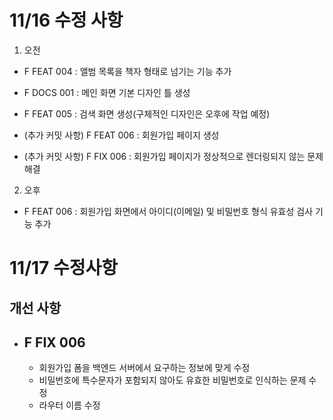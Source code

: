 # 11/16 수정 사항

1. 오전

- F FEAT 004 : 앨범 목록을 책자 형태로 넘기는 기능 추가
- F DOCS 001 : 메인 화면 기본 디자인 틀 생성
- F FEAT 005 : 검색 화면 생성(구체적인 디자인은 오후에 작업 예정)

- (추가 커밋 사항) F FEAT 006 : 회원가입 페이지 생성
- (추가 커밋 사항) F FIX 006 : 회원가입 페이지가 정상적으로 렌더링되지 않는 문제 해결

2. 오후

- F FEAT 006 : 회원가입 화면에서 아이디(이메일) 및 비밀번호 형식 유효성 검사 기능 추가

# 11/17 수정사항

## 개선 사항

- ## F FIX 006
  - 회원가입 폼을 백엔드 서버에서 요구하는 정보에 맞게 수정
  - 비밀번호에 특수문자가 포함되지 않아도 유효한 비밀번호로 인식하는 문제 수정
  - 라우터 이름 수정